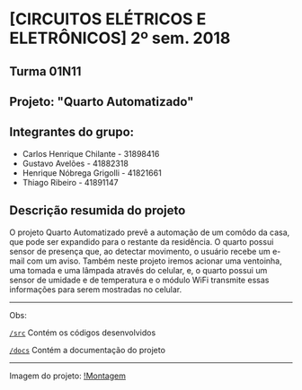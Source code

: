 # [CIRCUITOS ELÉTRICOS E ELETRÔNICOS] 2º sem. 2018

## Turma 01N11
## Projeto: "Quarto Automatizado"
## Integrantes do grupo:

* Carlos Henrique Chilante  - 31898416
* Gustavo Avelões           - 41882318
* Henrique Nóbrega Grigolli - 41821661
* Thiago Ribeiro            - 41891147

## Descrição resumida do projeto

O projeto Quarto Automatizado prevê a automação de um comôdo da casa, que pode ser expandido para o restante da residência. O quarto possui sensor de presença que, ao detectar movimento, o usuário recebe um e-mail com um aviso. Também neste projeto iremos acionar uma ventoinha, uma tomada e uma lâmpada através do celular, e, o quarto possui um sensor de umidade e de temperatura e o módulo WiFi transmite essas informações para serem mostradas no celular. 

_______________________________________
Obs:

[`/src`](https://github.com/hgrigolli/mackenzie-projeto-quarto-autonomo/tree/master/src) Contém os códigos desenvolvidos

[`/docs`](https://github.com/hgrigolli/mackenzie-projeto-quarto-autonomo/tree/master/docs) Contém a documentação do projeto


_______________________________________
Imagem do projeto:
[!Montagem](docs/hardware/images/montagem.jpeg)

